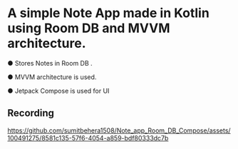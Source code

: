# A simple Note App made in Kotlin using Room DB and MVVM architecture.
● Stores Notes in Room DB .

● MVVM architecture is used.

● Jetpack Compose is used for UI

## Recording 
https://github.com/sumitbehera1508/Note_app_Room_DB_Compose/assets/100491275/8581c135-57f6-4054-a859-bdf80333dc7b
